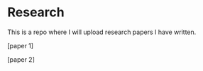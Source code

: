 # Research
This is a repo where I will upload research papers I have written.


[paper 1]

[paper 2]
